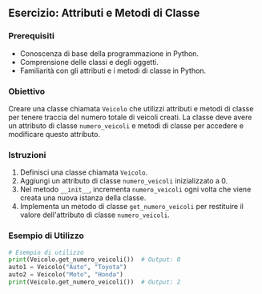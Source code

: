 ## Esercizio: Attributi e Metodi di Classe

### Prerequisiti

- Conoscenza di base della programmazione in Python.
- Comprensione delle classi e degli oggetti.
- Familiarità con gli attributi e i metodi di classe in Python.

### Obiettivo

Creare una classe chiamata `Veicolo` che utilizzi attributi e metodi di classe per tenere traccia del numero totale di veicoli creati. La classe deve avere un attributo di classe `numero_veicoli` e metodi di classe per accedere e modificare questo attributo.

### Istruzioni

1. Definisci una classe chiamata `Veicolo`.
2. Aggiungi un attributo di classe `numero_veicoli` inizializzato a 0.
3. Nel metodo `__init__`, incrementa `numero_veicoli` ogni volta che viene creata una nuova istanza della classe.
4. Implementa un metodo di classe `get_numero_veicoli` per restituire il valore dell'attributo di classe `numero_veicoli`.

### Esempio di Utilizzo

```python
# Esempio di utilizzo
print(Veicolo.get_numero_veicoli())  # Output: 0
auto1 = Veicolo("Auto", "Toyota")
auto2 = Veicolo("Moto", "Honda")
print(Veicolo.get_numero_veicoli())  # Output: 2
```
